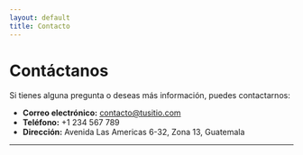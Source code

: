 ```yaml
---
layout: default
title: Contacto
---
```


# Contáctanos

Si tienes alguna pregunta o deseas más información, puedes contactarnos:

- **Correo electrónico:** contacto@tusitio.com  
- **Teléfono:** +1 234 567 789  
- **Dirección:** Avenida Las Americas 6-32, Zona 13, Guatemala

---